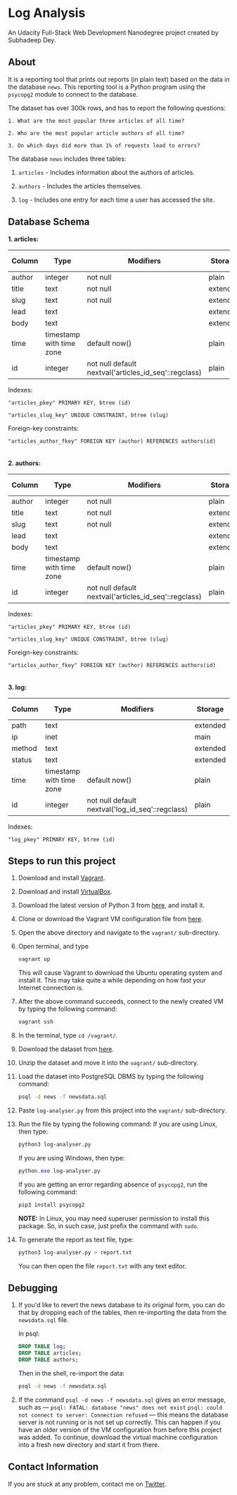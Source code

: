 # Log Analysis

An Udacity Full-Stack Web Development Nanodegree project created by Subhadeep Dey.

## About

It is a reporting tool that prints out reports (in plain text) based on the data in the database `news`. This reporting tool is a Python program using the `psycopg2` module to connect to the database.

The dataset has over 300k rows, and has to report the following questions:

```text
1. What are the most popular three articles of all time?

2. Who are the most popular article authors of all time?

3. On which days did more than 1% of requests lead to errors?
```

The database `news` includes three tables:

1. `articles` - Includes information about the authors of articles.

2. `authors` - Includes the articles themselves.

3. `log` - Includes one entry for each time a user has accessed the site.

## Database Schema

**1. articles:**

| Column |           Type           |                       Modifiers                       | Storage  | Stats target | Description|
|--------|--------------------------|-------------------------------------------------------|----------|--------------|------------|
| author | integer                  | not null                                              | plain    |              |            |
| title  | text                     | not null                                              | extended |              |            |
| slug   | text                     | not null                                              | extended |              |            |
| lead   | text                     |                                                       | extended |              |            |
| body   | text                     |                                                       | extended |              |            |
| time   | timestamp with time zone | default now()                                         | plain    |              |            |
| id     | integer                  | not null default nextval('articles_id_seq'::regclass) | plain    |              |            |

Indexes:

   `"articles_pkey" PRIMARY KEY, btree (id)`

   `"articles_slug_key" UNIQUE CONSTRAINT, btree (slug)`

Foreign-key constraints:

   `"articles_author_fkey" FOREIGN KEY (author) REFERENCES authors(id)`
\
\
\
**2. authors:**

| Column |           Type           |                       Modifiers                       | Storage  | Stats target | Description|
|--------|--------------------------|-------------------------------------------------------|----------|--------------|-------------|
| author | integer                  | not null                                              | plain    |              |             |
| title  | text                     | not null                                              | extended |              |             |
| slug   | text                     | not null                                              | extended |              |             |
| lead   | text                     |                                                       | extended |              |             |
| body   | text                     |                                                       | extended |              |             |
| time   | timestamp with time zone | default now()                                         | plain    |              |             |
| id     | integer                  | not null default nextval('articles_id_seq'::regclass) | plain    |              |             |

Indexes:

   `"articles_pkey" PRIMARY KEY, btree (id)`

   `"articles_slug_key" UNIQUE CONSTRAINT, btree (slug)`

Foreign-key constraints:

   `"articles_author_fkey" FOREIGN KEY (author) REFERENCES authors(id)`
\
\
\
**3. log:**

|  Column |           Type           |                    Modifiers                     | Storage  | Stats target | Description|
|-------|-------------------------|--------------------------------------------------|----------|--------------|---------------|
| path   | text                     |                                                  | extended |              |             |
| ip     | inet                     |                                                  | main     |              |             |
| method | text                     |                                                  | extended |              |             |
| status | text                     |                                                  | extended |              |             |
| time   | timestamp with time zone | default now()                                    | plain    |              |             |
| id     | integer                  | not null default nextval('log_id_seq'::regclass) | plain    |              |             |

Indexes:

   `"log_pkey" PRIMARY KEY, btree (id)`

## Steps to run this project

1. Download and install [Vagrant](https://www.vagrantup.com/downloads.html).

2. Download and install [VirtualBox](https://www.virtualbox.org/wiki/Downloads).

3. Download the latest version of Python 3 from [here](https://www.python.org/downloads/), and install it.

4. Clone or download the Vagrant VM configuration file from [here](https://github.com/udacity/fullstack-nanodegree-vm).

5. Open the above directory and navigate to the `vagrant/` sub-directory.

6. Open terminal, and type

   ```bash
   vagrant up
   ```

   This will cause Vagrant to download the Ubuntu operating system and install it. This may take quite a while depending on how fast your Internet connection is.

7. After the above command succeeds, connect to the newly created VM by typing the following command:

   ```bash
   vagrant ssh
   ```

8. In the terminal, type `cd /vagrant/`.

9. Download the dataset from [here](https://d17h27t6h515a5.cloudfront.net/topher/2016/August/57b5f748_newsdata/newsdata.zip).

10. Unzip the dataset and move it into the `vagrant/` sub-directory.

11. Load the dataset into PostgreSQL DBMS by typing the following command:

      ```bash
      psql -d news -f newsdata.sql
      ```

12. Paste `log-analyser.py` from this project into the `vagrant/` sub-directory.

13. Run the file by typing the following command:
      If you are using Linux, then type:

      ```bash
      python3 log-analyser.py
      ```

      If you are using Windows, then type:

      ```powershell
      python.exe log-analyser.py
      ```

     If you are getting an error regarding absence of `psycopg2`, run the following command:

     ```bash
     pip3 install psycopg2
     ```
      **NOTE:** In Linux, you may need superuser permission to install this package. So, in such case, just prefix the command with `sudo`.

14. To generate the report as text file, type:
      ```bash
      python3 log-analyser.py > report.txt
      ```
    You can then open the file `report.txt` with any text editor.
    
## Debugging
1. If you'd like to revert the news database to its original form, you can do that by dropping each of the tables, then re-importing the data from the `newsdata.sql` file.

   In psql:
   ```sql
   DROP TABLE log;
   DROP TABLE articles;
   DROP TABLE authors;
   ```
   Then in the shell, re-import the data:
      ```bash
      psql -d news -f newsdata.sql
      ```
 
 2. If the command `psql -d news -f newsdata.sql` gives an error message, such as —
   `psql: FATAL: database "news" does not exist`
   `psql: could not connect to server: Connection refused`
— this means the database server is not running or is not set up correctly. This can happen if you have an older version of the VM configuration from before this project was added. To continue, download the virtual machine configuration into a fresh new directory and start it from there.

## Contact Information

If you are stuck at any problem, contact me on [Twitter](https://twitter.com/SDey_96).
